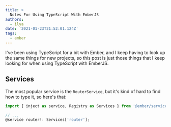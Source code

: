 ```yaml
---
title: >
  Notes For Using TypeScript With EmberJS
authors:
  - ilya
date: '2021-01-23T21:52:01.124Z'
tags: 
  - ember
---
```

I've been using TypeScript for a bit with Ember, and I keep having to look up the same things for new projects, so this post is just those things that I keep looking for when using TypeScript with EmberJS.


## Services

The most popular service is the `RouterService`, but it's kind of hard to find how to type it, so here's that:

```ts
import { inject as service, Registry as Services } from '@ember/service';

// ...
@service router!: Services['router'];
```

    